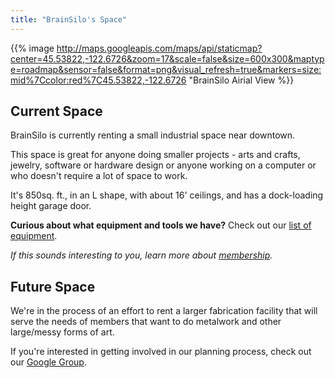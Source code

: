 ```yaml
---
title: "BrainSilo's Space"
---
```


{{% image http://maps.googleapis.com/maps/api/staticmap?center=45.53822,-122.6726&zoom=17&scale=false&size=600x300&maptype=roadmap&sensor=false&format=png&visual_refresh=true&markers=size:mid%7Ccolor:red%7C45.53822,-122.6726 "BrainSilo Airial View %}}

## Current Space

BrainSilo is currently renting a small industrial space near downtown.

This space is great for anyone doing smaller projects - arts and crafts, jewelry, software or hardware design or anyone working on a computer or who doesn't require a lot of space to work.

It's 850sq. ft., in an L shape, with about 16' ceilings, and has a dock-loading height garage door.

**Curious about what equipment and tools we have?** Check out our [list of equipment](/about/equipment/).

*If this sounds interesting to you, learn more about [membership](/membership/).*


## Future Space

We're in the process of an effort to rent a larger fabrication facility that will serve the needs of members that want to do metalwork and other large/messy forms of art. 

If you're interested in getting involved in our planning process, check out our [Google Group](https://groups.google.com/forum/#!forum/pdxhackerspace).
